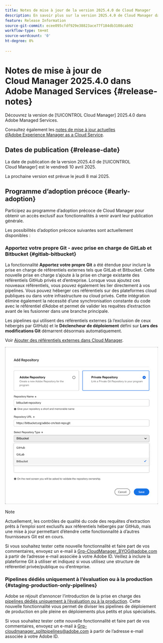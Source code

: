 ```yaml
---
title: Notes de mise à jour de la version 2025.4.0 de Cloud Manager
description: En savoir plus sur la version 2025.4.0 de Cloud Manager dans Adobe Managed Services.
feature: Release Information
source-git-commit: ecee095cfdf929e38823ace77f184db3108cab92
workflow-type: tm+mt
source-wordcount: '0'
ht-degree: 0%

---
```


# Notes de mise à jour de Cloud Manager 2025.4.0 dans Adobe Managed Services {#release-notes}

<!-- RELEASE WIKI  https://wiki.corp.adobe.com/display/DMSArchitecture/Cloud+Manager+2025.04.0+Release -->

Découvrez la version de [!UICONTROL Cloud Manager] 2025.4.0 dans Adobe Managed Services.

Consultez également les [notes de mise à jour actuelles d’Adobe Experience Manager as a Cloud Service](https://experienceleague.adobe.com/fr/docs/experience-manager-cloud-service/content/release-notes/home).

## Dates de publication {#release-date}

La date de publication de la version 2025.4.0 de [!UICONTROL Cloud Manager] est le vendredi 10 avril 2025.

La prochaine version est prévue le jeudi 8 mai 2025.

<!--
## What's new {#what-is-new}

* 
-->


## Programme d’adoption précoce {#early-adoption}

Participez au programme d’adoption précoce de Cloud Manager pour obtenir un accès exclusif aux fonctionnalités à venir avant leur publication générale.

Les possibilités d’adoption précoce suivantes sont actuellement disponibles :

### Apportez votre propre Git - avec prise en charge de GitLab et Bitbucket {#gitlab-bitbucket}

La fonctionnalité **Apportez votre propre Git** a été étendue pour inclure la prise en charge de référentiels externes tels que GitLab et Bitbucket. Cette nouvelle prise en charge s’ajoute à la prise en charge existante des référentiels GitHub privés et d’entreprise. Lorsque vous ajoutez ces nouveaux référentiels, vous pouvez également les lier directement à vos pipelines. Vous pouvez héberger ces référentiels sur des plateformes cloud publiques ou dans votre infrastructure ou cloud privés. Cette intégration élimine également la nécessité d’une synchronisation constante du code avec le référentiel d’Adobe et permet de valider les requêtes d’extraction avant de les fusionner dans une branche principale.

Les pipelines qui utilisent des référentiels externes (à l’exclusion de ceux hébergés par GitHub) et le **Déclencheur de déploiement** défini sur **Lors des modifications Git** démarrent désormais automatiquement.

Voir [Ajouter des référentiels externes dans Cloud Manager](/help/managing-code/external-repositories.md).

![Boîte de dialogue Ajouter un référentiel](/help/release-notes/assets/repositories-add-release-notes.png)

>[!NOTE]
>
>Actuellement, les contrôles de qualité du code des requêtes d’extraction prêts à l’emploi sont exclusifs aux référentiels hébergés par GitHub, mais une mise à jour permettant d’étendre cette fonctionnalité à d’autres fournisseurs Git est en cours.

Si vous souhaitez tester cette nouvelle fonctionnalité et faire part de vos commentaires, envoyez un e-mail à [Grp-CloudManager_BYOG@adobe.com](mailto:Grp-CloudManager_BYOG@adobe.com) à partir de l’adresse e-mail associée à votre Adobe ID. Veillez à inclure la plateforme Git à utiliser et indiquez si vous utilisez une structure de référentiel privée/publique ou d’entreprise.

### Pipelines dédiés uniquement à l’évaluation ou à la production {#staging-production-only-pipelines}

Adobe se réjouit d’annoncer l’introduction de la prise en charge des [pipelines dédiés uniquement à l’évaluation ou à la production](/help/using/stage-prod-only.md). Cette nouvelle fonctionnalité vous permet de diviser les pipelines de déploiement de production en pile pleine en déploiements plus petits et plus spécialisés.

Si vous souhaitez tester cette nouvelle fonctionnalité et faire part de vos commentaires, envoyez un e-mail à [Grp-cloudmanager_splitpipelines@adobe.com](mailto:Grp-cloudmanager_splitpipelines@adobe.com) à partir de l’adresse e-mail associée à votre Adobe ID.



<!--
### Self-service Service Pack updates for AMS Cloud Manager customers 

As part of the early adopters program, Adobe Managed Services Cloud Manager customers can now perform self-service service pack updates through the **Cloud Manager** user interface. This feature is currently available *only for development environments* and includes limited error reporting for failures.  

Customers can check for service pack updates on the **Program Overview** page under the **Environments** section (**three-dot menu**).

![Check for updates menu option](/help/release-notes/assets/check-for-updates-1.png)

![Update Service Pack dialog box](/help/release-notes/assets/check-for-updates-2.png)

The installation and upgrade process can be tracked on the **Activity** page. 

Once the process is complete, customers must **approve the execution** for the service pack upgrade to finalize successfully.

![Approve service page update](/help/release-notes/assets/check-for-updates-3.png)

If you are interested in testing this new feature and sharing your feedback, contact your Adobe Customer Success Engineer.

See also [Service Pack Updates for Development Environments - Early Adopter](/help/using/service-packs-environments.md).
-->


<!--
## Bug fixes {#bug-fixes}

* A

Known Issues {#known-issues}

* A -->
